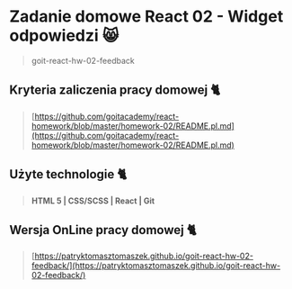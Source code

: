 # Zadanie domowe React 02 - Widget odpowiedzi 😸

> goit-react-hw-02-feedback

## Kryteria zaliczenia pracy domowej 🐈

> [https://github.com/goitacademy/react-homework/blob/master/homework-02/README.pl.md](https://github.com/goitacademy/react-homework/blob/master/homework-02/README.pl.md)

## Użyte technologie 🐈

> **HTML 5 | CSS/SCSS | React | Git**

## Wersja OnLine pracy domowej 🐈

> [https://patryktomasztomaszek.github.io/goit-react-hw-02-feedback/](https://patryktomasztomaszek.github.io/goit-react-hw-02-feedback/)
